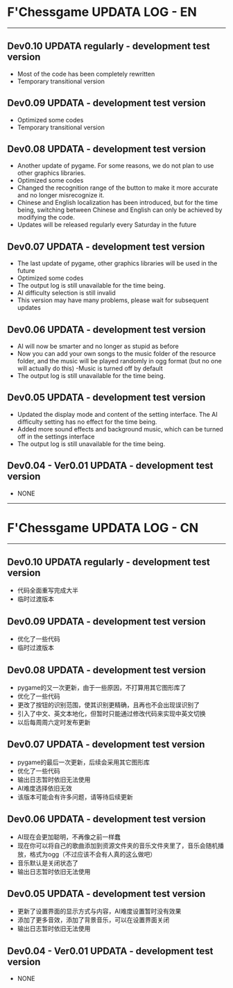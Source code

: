 # F'Chessgame UPDATA LOG - EN
---
## Dev0.10 UPDATA regularly - development test version
- Most of the code has been completely rewritten
- Temporary transitional version
## Dev0.09 UPDATA - development test version
- Optimized some codes
- Temporary transitional version
## Dev0.08 UPDATA - development test version
- Another update of pygame. For some reasons, we do not plan to use other graphics libraries.
- Optimized some codes
- Changed the recognition range of the button to make it more accurate and no longer misrecognize it.
- Chinese and English localization has been introduced, but for the time being, switching between Chinese and English can only be achieved by modifying the code.
- Updates will be released regularly every Saturday in the future
## Dev0.07 UPDATA - development test version
- The last update of pygame, other graphics libraries will be used in the future
- Optimized some codes
- The output log is still unavailable for the time being.
- AI difficulty selection is still invalid
- This version may have many problems, please wait for subsequent updates
## Dev0.06 UPDATA - development test version
- AI will now be smarter and no longer as stupid as before
- Now you can add your own songs to the music folder of the resource folder, and the music will be played randomly in ogg format (but no one will actually do this)
-Music is turned off by default
- The output log is still unavailable for the time being.
## Dev0.05 UPDATA - development test version
- Updated the display mode and content of the setting interface. The AI difficulty setting has no effect for the time being.
- Added more sound effects and background music, which can be turned off in the settings interface
- The output log is still unavailable for the time being.
## Dev0.04 - Ver0.01 UPDATA - development test version
- NONE
---
# F'Chessgame UPDATA LOG - CN
---
## Dev0.10 UPDATA regularly - development test version
- 代码全面重写完成大半
- 临时过渡版本
## Dev0.09 UPDATA - development test version
- 优化了一些代码
- 临时过渡版本
## Dev0.08 UPDATA - development test version
- pygame的又一次更新，由于一些原因，不打算用其它图形库了
- 优化了一些代码
- 更改了按钮的识别范围，使其识别更精确，且再也不会出现误识别了
- 引入了中文、英文本地化，但暂时只能通过修改代码来实现中英文切换
- 以后每周周六定时发布更新
## Dev0.07 UPDATA - development test version
- pygame的最后一次更新，后续会采用其它图形库
- 优化了一些代码
- 输出日志暂时依旧无法使用
- AI难度选择依旧无效
- 该版本可能会有许多问题，请等待后续更新
## Dev0.06 UPDATA - development test version
- AI现在会更加聪明，不再像之前一样蠢
- 现在你可以将自己的歌曲添加到资源文件夹的音乐文件夹里了，音乐会随机播放，格式为ogg（不过应该不会有人真的这么做吧）
- 音乐默认是关闭状态了
- 输出日志暂时依旧无法使用
## Dev0.05 UPDATA - development test version
- 更新了设置界面的显示方式与内容，AI难度设置暂时没有效果
- 添加了更多音效，添加了背景音乐，可以在设置界面关闭
- 输出日志暂时依旧无法使用
## Dev0.04 - Ver0.01 UPDATA - development test version
- NONE
